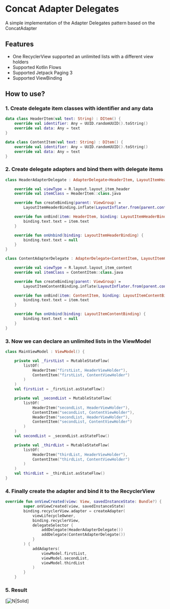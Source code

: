 # Concat Adapter Delegates

A simple implementation of the Adapter Delegates pattern based on the ConcatAdapter

## Features

- One RecyclerView supported an unlimited lists with a different view holders
- Supported Kotlin Flows
- Supported Jetpack Paging 3
- Supported ViewBinding

## How to use?

### 1. Create delegate item classes with identifier and any data
```kotlin
data class HeaderItem(val text: String) : DItem() {
    override val identifier: Any = UUID.randomUUID().toString()
    override val data: Any = text
}
```
```kotlin
data class ContentItem(val text: String) : DItem() {
    override val identifier: Any = UUID.randomUUID().toString()
    override val data: Any = text
}
```
### 2. Create delegate adapters and bind them with delegate items
```kotlin
class HeaderAdapterDelegate : AdapterDelegate<HeaderItem, LayoutItemHeaderBinding>() {

    override val viewType = R.layout.layout_item_header
    override val itemClass = HeaderItem::class.java

    override fun createBinding(parent: ViewGroup) =
        LayoutItemHeaderBinding.inflate(LayoutInflater.from(parent.context), parent, false)

    override fun onBind(item: HeaderItem, binding: LayoutItemHeaderBinding, position: Int, payloads: List<Any>) {
        binding.text.text = item.text
    }

    override fun onUnbind(binding: LayoutItemHeaderBinding) {
        binding.text.text = null
    }
}
```
```kotlin
class ContentAdapterDelegate : AdapterDelegate<ContentItem, LayoutItemContentBinding>() {

    override val viewType = R.layout.layout_item_content
    override val itemClass = ContentItem::class.java

    override fun createBinding(parent: ViewGroup) =
        LayoutItemContentBinding.inflate(LayoutInflater.from(parent.context), parent, false)

    override fun onBind(item: ContentItem, binding: LayoutItemContentBinding, position: Int, payloads: List<Any>) {
        binding.text.text = item.text
    }

    override fun onUnbind(binding: LayoutItemContentBinding) {
        binding.text.text = null
    }
}
```
### 3. Now we can declare an unlimited lists in the ViewModel
```kotlin
class MainViewModel : ViewModel() {

    private val _firstList = MutableStateFlow(
        listOf(
            HeaderItem("firstList, HeaderViewHolder"),
            ContentItem("firstList, ContentViewHolder")
        )
    )
    val firstList = _firstList.asStateFlow()

    private val _secondList = MutableStateFlow(
        listOf(
            HeaderItem("secondList, HeaderViewHolder"),
            ContentItem("secondList, ContentViewHolder"),
            HeaderItem("secondList, HeaderViewHolder"),
            ContentItem("secondList, ContentViewHolder")
        )
    )
    val secondList = _secondList.asStateFlow()

    private val _thirdList = MutableStateFlow(
        listOf(
            HeaderItem("thirdList, HeaderViewHolder"),
            ContentItem("thirdList, ContentViewHolder")
        )
    )
    val thirdList = _thirdList.asStateFlow()
}
```
### 4. Finally create the adapter and bind it to the RecyclerView
```kotlin
override fun onViewCreated(view: View, savedInstanceState: Bundle?) {
        super.onViewCreated(view, savedInstanceState)
        binding.recyclerView.adapter = createAdapter(
            viewLifecycleOwner,
            binding.recyclerView,
            delegateSelector {
                addDelegate(HeaderAdapterDelegate())
                addDelegate(ContentAdapterDelegate())
            }
        ) {
            addAdapters(
                viewModel.firstList,
                viewModel.secondList,
                viewModel.thirdList
            )
        }
    }
```
### 5. Result
[![N|Solid](https://i.ibb.co/ZHrTYw8/Concat-Adapter-Delegates-Main-View-Model-kt-Concat-Adapter-Delegates-app-2021-12-25-12-47-05-1.png)]